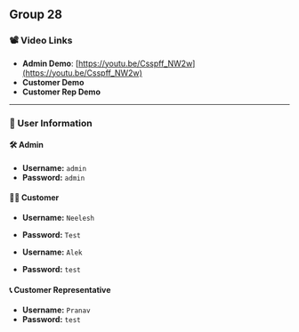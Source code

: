 ## Group 28

### 📽️ Video Links

- **Admin Demo**: [https://youtu.be/Csspff_NW2w](https://youtu.be/Csspff_NW2w)
- **Customer Demo**
- **Customer Rep Demo**

---

### 👤 User Information

#### 🛠️ Admin

- **Username:** `admin`
- **Password:** `admin`

#### 🧑‍💼 Customer

- **Username:** `Neelesh`
- **Password:** `Test`

- **Username:** `Alek`
- **Password:** `test`

#### 📞 Customer Representative

- **Username:** `Pranav`
- **Password:** `test`

